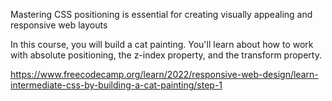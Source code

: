 Mastering CSS positioning is essential for creating visually appealing and responsive web layouts

In this course, you will build a cat painting. You'll learn about how to work with absolute positioning, the z-index property, and the transform property.

https://www.freecodecamp.org/learn/2022/responsive-web-design/learn-intermediate-css-by-building-a-cat-painting/step-1
